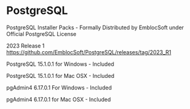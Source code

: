 # PostgreSQL
PostgreSQL Installer Packs - Formally Distributed by EmblocSoft under Official PostgreSQL License

2023 Release 1
https://github.com/EmblocSoft/PostgreSQL/releases/tag/2023_R1

PostgreSQL 15.1.0.1 for Windows  - Included

PostgreSQL 15.1.0.1 for Mac OSX  - Included

pgAdmin4   6.17.0.1 For Windows  - Included

pgAdmin4   6.17.0.1 for Mac OSX  - Included


